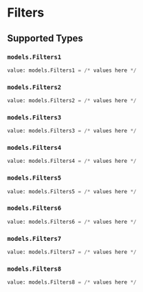 # Filters


## Supported Types

### `models.Filters1`

```python
value: models.Filters1 = /* values here */
```

### `models.Filters2`

```python
value: models.Filters2 = /* values here */
```

### `models.Filters3`

```python
value: models.Filters3 = /* values here */
```

### `models.Filters4`

```python
value: models.Filters4 = /* values here */
```

### `models.Filters5`

```python
value: models.Filters5 = /* values here */
```

### `models.Filters6`

```python
value: models.Filters6 = /* values here */
```

### `models.Filters7`

```python
value: models.Filters7 = /* values here */
```

### `models.Filters8`

```python
value: models.Filters8 = /* values here */
```

